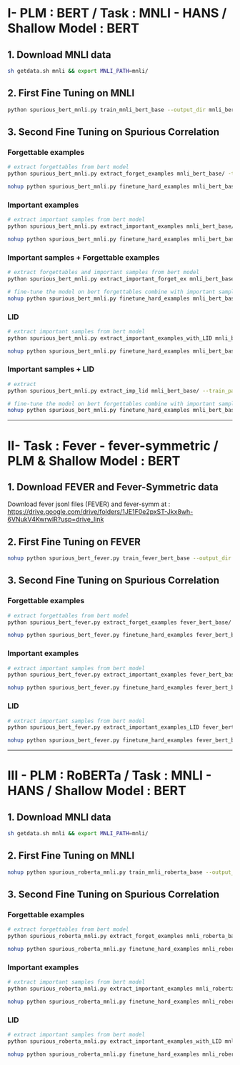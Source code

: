 
# I- PLM : BERT / Task : MNLI - HANS / Shallow Model : BERT 
## 1. Download MNLI data
```bash
sh getdata.sh mnli && export MNLI_PATH=mnli/
```
## 2. First Fine Tuning on MNLI
```bash
python spurious_bert_mnli.py train_mnli_bert_base --output_dir mnli_bert_base/
```
## 3. Second Fine Tuning on Spurious Correlation
### Forgettable examples
```bash
# extract forgettables from bert model
python spurious_bert_mnli.py extract_forget_examples mnli_bert_base/ -train_path mnli/train.tsv --task mnli 

nohup python spurious_bert_mnli.py finetune_hard_examples mnli_bert_base/checkpoint-last/ mnli_bert_base_fbert_forget_ex/ --hard_path mnli_bert_base/forget_examples.pkl &>output_log/out_mnli/out_fine_tune_bert_forget_ex.log
```

### Important examples
```bash
# extract important samples from bert model
python spurious_bert_mnli.py extract_important_examples mnli_bert_base/ --train_path mnli/train.tsv --task mnli

nohup python spurious_bert_mnli.py finetune_hard_examples mnli_bert_base/checkpoint-last/ mnli_bert_base_fbert_important_samples/ --hard_path mnli_bert_base/important_examples.pkl &>output_log/out_mnli/out_fine_tune_bert_important_samples.log
```

### Important samples + Forgettable examples
```bash
# extract forgettables and important samples from bert model
python spurious_bert_mnli.py extract_important_forget_ex mnli_bert_base/ --train_path mnli/train.tsv --task mnli

# fine-tune the model on bert forgettables combine with important samples
nohup python spurious_bert_mnli.py finetune_hard_examples mnli_bert_base/checkpoint-last/ mnli_bert_base_fbert_imp_forget/ --hard_path mnli_bert_base/important_and_forget_examples.pkl &>output_log/out_mnli/out_fine_tune_bert_spurious_important_forget.log
```

### LID
```bash
# extract important samples from bert model
python spurious_bert_mnli.py extract_important_examples_with_LID mnli_bert_base/ --train_path mnli/train.tsv --task mnli

nohup python spurious_bert_mnli.py finetune_hard_examples mnli_bert_base/checkpoint-last/ mnli_bert_base_fbert_important_samples/ --hard_path mnli_bert_base/important_examples_lid.pkl &>output_log/out_mnli/out_fine_tune_bert_LID_10percent.log
```

### Important samples + LID
```bash
# extract
python spurious_bert_mnli.py extract_imp_lid mnli_bert_base/ --train_path mnli/MNLI/train.tsv --task mnli

# fine-tune the model on bert forgettables combine with important samples
nohup python spurious_bert_mnli.py finetune_hard_examples mnli_bert_base/checkpoint-last/ mnli_bert_base_fbert_imp_lid/ --hard_path mnli_bert_base/important_examples_imp_lid.pkl &>output_log/out_mnli/out_fine_tune_bert_imp_lid.log
```

----

# II- Task : Fever - fever-symmetric / PLM & Shallow Model : BERT 
## 1. Download FEVER and Fever-Symmetric data

Download fever jsonl files (FEVER) and fever-symm at : https://drive.google.com/drive/folders/1JE1F0e2pxST-Jkx8wh-6VNukV4KwrwlR?usp=drive_link

## 2. First Fine Tuning on FEVER
```bash
nohup python spurious_bert_fever.py train_fever_bert_base --output_dir fever_bert_base/ &>output_log/out_fever/out_ft.log
```
## 3. Second Fine Tuning on Spurious Correlation
### Forgettable examples
```bash
# extract forgettables from bert model
python spurious_bert_fever.py extract_forget_examples fever_bert_base/ -train_path fever/fever.train.jsonl --task fever 

nohup python spurious_bert_fever.py finetune_hard_examples fever_bert_base/checkpoint-last/ fever_bert_forget/ --hard_path fever_bert_base/hard_examples.pkl &>output_log/out_fever/out_ft_forget.log
```

### Important examples
```bash
# extract important samples from bert model
python spurious_bert_fever.py extract_important_examples fever_bert_base/ --train_path fever/fever.train.jsonl --task fever

nohup python spurious_bert_fever.py finetune_hard_examples fever_bert_base/checkpoint-last/ fever_bert_important/ --hard_path fever_bert_base/important_examples.pkl &>output_log/out_fever/out_ft_important.log
```

### LID
```bash
# extract important samples from bert model
python spurious_bert_fever.py extract_important_examples_LID fever_bert_base/ --train_path fever/fever.train.jsonl --task fever

nohup python spurious_bert_fever.py finetune_hard_examples fever_bert_base/checkpoint-last/ fever_bert_lid/ --hard_path fever_bert_base/important_examples_lid.pkl &>output_log/out_fever/out_ft_lid.log
```
---

# III - PLM : RoBERTa / Task : MNLI - HANS / Shallow Model : BERT 
## 1. Download MNLI data
```bash
sh getdata.sh mnli && export MNLI_PATH=mnli/
```
## 2. First Fine Tuning on MNLI
```bash
nohup python spurious_roberta_mnli.py train_mnli_roberta_base --output_dir mnli_roberta_base/ &>output_log/roberta/out_mnli/out_ft.log
```
## 3. Second Fine Tuning on Spurious Correlation
### Forgettable examples
```bash
# extract forgettables from bert model
python spurious_roberta_mnli.py extract_forget_examples mnli_roberta_base/ -train_path mnli/train.tsv --task mnli 

nohup python spurious_roberta_mnli.py finetune_hard_examples mnli_roberta_base/checkpoint-last/ mnli_roberta_forget/ --hard_path mnli_roberta_base/forget_examples.pkl &>output_log/roberta/out_mnli/out_ft_forget.log
```

### Important examples
```bash
# extract important samples from bert model
python spurious_roberta_mnli.py extract_important_examples mnli_roberta_base/ --train_path mnli/train.tsv --task mnli

nohup python spurious_roberta_mnli.py finetune_hard_examples mnli_roberta_base/checkpoint-last/ mnli_roberta_important/ --hard_path mnli_roberta_base/important_examples.pkl &>output_log/roberta/out_mnli/out_ft_important.log
```

### LID
```bash
# extract important samples from bert model
python spurious_roberta_mnli.py extract_important_examples_with_LID mnli_roberta_base/ --train_path mnli/train.tsv --task mnli

nohup python spurious_roberta_mnli.py finetune_hard_examples mnli_roberta_base/checkpoint-last/ mnli_roberta_lid/ --hard_path mnli_roberta_base/important_examples_lid.pkl &>output_log/roberta/out_mnli/out_ft_lid.log
```


